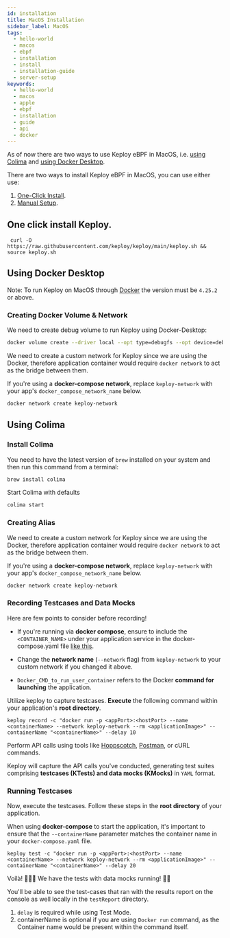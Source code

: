 ```yaml
---
id: installation
title: MacOS Installation
sidebar_label: MacOS
tags:
  - hello-world
  - macos
  - ebpf
  - installation
  - install
  - installation-guide
  - server-setup
keywords:
  - hello-world
  - macos
  - apple
  - ebpf
  - installation
  - guide
  - api
  - docker
---
```


As of now there are two ways to use Keploy eBPF in MacOS, i.e. [using Colima](#using-colima) and [using Docker Desktop](#using-docker-desktop).

There are two ways to install Keploy eBPF in MacOS, you can use either use:

1. [One-Click Install](#one-click-install-keploy).
2. [Manual Setup](#using-docker-desktop).

## One click install Keploy.

```
 curl -O https://raw.githubusercontent.com/keploy/keploy/main/keploy.sh && source keploy.sh
```

## Using Docker Desktop

Note: To run Keploy on MacOS through [Docker](https://docs.docker.com/desktop/release-notes/#4252) the version must be `4.25.2` or above.

### Creating Docker Volume & Network

We need to create debug volume to run Keploy using Docker-Desktop:

```zsh
docker volume create --driver local --opt type=debugfs --opt device=debugfs debugfs
```

We need to create a custom network for Keploy since we are using the Docker, therefore application container would require `docker network` to act as the bridge between them.

If you're using a **docker-compose network**, replace `keploy-network` with your app's `docker_compose_network_name` below.

```zsh
docker network create keploy-network
```

## Using Colima

### Install Colima

You need to have the latest version of `brew` installed on your system and then run this command from a terminal:

```zsh
brew install colima
```

Start Colima with defaults

```zsh
colima start
```

### Creating Alias

We need to create a custom network for Keploy since we are using the Docker, therefore application container would require `docker network` to act as the bridge between them.

If you're using a **docker-compose network**, replace `keploy-network` with your app's `docker_compose_network_name` below.

```zsh
docker network create keploy-network
```

### Recording Testcases and Data Mocks

Here are few points to consider before recording!

- If you're running via **docker compose**, ensure to include the `<CONTAINER_NAME>` under your application service in the docker-compose.yaml file [like this](https://github.com/keploy/samples-python/blob/9d6cf40da2eb75f6e035bedfb30e54564785d5c9/flask-mongo/docker-compose.yml#L14).

- Change the **network name** (`--network` flag) from `keploy-network` to your custom network if you changed it above.
- `Docker_CMD_to_run_user_container` refers to the Docker **command for launching** the application.

Utilize keploy to capture testcases. **Execute** the following command within your application's **root directory**.

```shell
keploy record -c "docker run -p <appPort>:<hostPort> --name <containerName> --network keploy-network --rm <applicationImage>" --containerName "<containerName>" --delay 10
```

Perform API calls using tools like [Hoppscotch](https://hoppscotch.io/), [Postman](https://www.postman.com/), or cURL commands.

Keploy will capture the API calls you've conducted, generating test suites comprising **testcases (KTests) and data mocks (KMocks)** in `YAML` format.

### Running Testcases

Now, execute the testcases. Follow these steps in the **root directory** of your application.

When using **docker-compose** to start the application, it's important to ensure that the `--containerName` parameter matches the container name in your `docker-compose.yaml` file.

```shell
keploy test -c "docker run -p <appPort>:<hostPort> --name <containerName> --network keploy-network --rm <applicationImage>" --containerName "<containerName>" --delay 20
```

Voilà! 🧑🏻‍💻 We have the tests with data mocks running! 🐰🎉

You'll be able to see the test-cases that ran with the results report on the console as well locally in the `testReport` directory.

1. `delay` is required while using Test Mode.
2. containerName is optional if you are using `Docker run` command, as the Container name would be present within the command itself.
